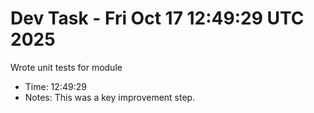 # Dev Task - Fri Oct 17 12:49:29 UTC 2025
Wrote unit tests for module
- Time: 12:49:29
- Notes: This was a key improvement step.
